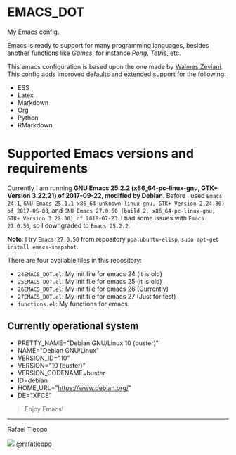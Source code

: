 # EMACS_DOT

My Emacs config.

Emacs is ready to support for many programming languages, besides
another functions like *Games*, for instance *Pong*, *Tetris*, etc.

This emacs configuration is based upon the one made by
[Walmes Zeviani](https://github.com/walmes/emacs). This config adds
improved defaults and extended support for the following:

- ESS
- Latex
- Markdown
- Org
- Python
- RMarkdown

# Supported Emacs versions and requirements


Currently I am running **GNU Emacs 25.2.2 (x86_64-pc-linux-gnu, GTK+ Version 3.22.21) of 2017-09-22, modified by Debian**.
Before I used `Emacs 24.1`, `GNU Emacs 25.1.1 x86_64-unknown-linux-gnu, GTK+ Version 2.24.30) of 2017-05-08`, and `GNU Emacs 27.0.50 (build 2, x86_64-pc-linux-gnu, GTK+ Version 3.22.30) of 2018-07-23`. I had some issues with `Emacs 27.0.50`, so I downgraded to `Emacs 25.2.2`.

**Note**: I try `Emacs 27.0.50` from repository `ppa:ubuntu-elisp`, `sudo apt-get install emacs-snapshot`. 

There are four available files in this repository:

- `24EMACS_DOT.el`: My init file for emacs 24 (it is old)
- `25EMACS_DOT.el`: My init file for emacs 25 (it is old)
- `26EMACS_DOT.el`: My init file for emacs 26 (Currently)
- `27EMACS_DOT.el`: My init file for emacs 27 (Just for test)
- `functions.el`: My functions for emacs.

## Currently operational system

- PRETTY_NAME="Debian GNU/Linux 10 (buster)"
- NAME="Debian GNU/Linux"
- VERSION_ID="10"
- VERSION="10 (buster)"
- VERSION_CODENAME=buster
- ID=debian
- HOME_URL="https://www.debian.org/"
- DE="XFCE"

>Enjoy Emacs!

<hr>

Rafael Tieppo

[![](http://www.linkedin.com/img/webpromo/btn_liprofile_blue_80x15.png)](https://www.linkedin.com/in/rafael-tieppo-5a039431/)
[@rafatieppo](https://twitter.com/rafatieppo)

